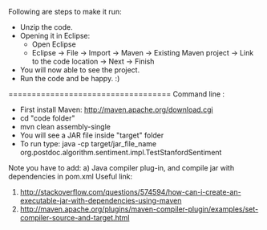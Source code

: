 Following are steps to make it run:
- Unzip the code.
- Opening it in Eclipse:
    - Open Eclipse
    - Eclipse -> File -> Import -> Maven -> Existing Maven project -> Link to the code location -> Next -> Finish
- You will now able to see the project.
- Run the code and be happy. :)

===================================
Command line :

- First install Maven: http://maven.apache.org/download.cgi
- cd "code folder"
- mvn clean assembly-single
- You will see a JAR file inside "target" folder
- To run type: java -cp target/jar_file_name  org.postdoc.algorithm.sentiment.impl.TestStanfordSentiment

Note you have to add: a) Java compiler plug-in, and compile jar with dependencies in pom.xml
Useful link:
1. http://stackoverflow.com/questions/574594/how-can-i-create-an-executable-jar-with-dependencies-using-maven
2. http://maven.apache.org/plugins/maven-compiler-plugin/examples/set-compiler-source-and-target.html
